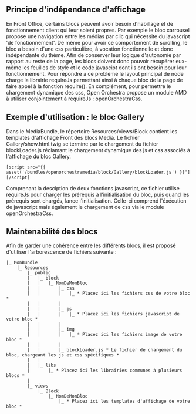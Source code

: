 ## Principe d'indépendance d'affichage

En Front Office, certains blocs peuvent avoir besoin d'habillage et de fonctionnement client qui
leur soient propres. Par exemple le bloc carrousel propose une navigation entre les médias par clic
qui nécessite du javascript 'de fonctionnement'. De même pour avoir ce comportement de scrolling,
le bloc a besoin d'une css particulière, à vocation fonctionnelle et donc indépendante du thème.
Afin de conserver leur logique d'autonomie par rapport au reste de la page, les blocs doivent donc
pouvoir récupérer eux-même les feuilles de style et le code javascipt dont ils ont besoin pour leur
fonctionnement.
Pour répondre à ce problème le layout principal de node charge la librairie requireJs permettant
ainsi à chaque bloc de la page de faire appel à la fonction require().
En complément, pour permettre le chargement dynamique des css, Open Orchestra propose un module AMD
à utiliser conjointement à requireJs : openOrchestraCss.


## Exemple d'utilisation : le bloc Gallery

Dans le MediaBundle, le répertoire Resources/views/Block contient les templates d'affichage Front
des blocs Media.
Le fichier Gallery/show.html.twig se termine par le chargement du fichier blockLoader.js réclamant
le chargement dynamique des js et css associés à l'affichage du bloc Gallery.

    [script src="{{ asset('/bundles/openorchestramedia/block/Gallery/blockLoader.js') }}"][/script]

Comprenant la desciption de deux fonctions javascript, ce fichier utilise requireJs pour charger
les prérequis à l'initialisation du bloc, puis quand les prérequis sont chargés, lance l'initialisation.
Celle-ci comprend l'éxécution de javascript mais également le chargement de css via le module
openOrchestraCss.

## Maintenabilité des blocs

Afin de garder une cohérence entre les différents blocs, il est proposé d'utiliser l'arborescence de
fichiers suivante :

    |_ MonBundle
        |_ Resources
            |_ public
            |   |_ block
            |   |   |_ NomDeMonBloc
            |   |       |_ css
            |   |       |   |_ * Placez ici les fichiers css de votre bloc *
            |   |       |
            |   |       |_ js
            |   |       |   |_ * Placez ici les fichiers javascript de votre bloc *
            |   |       |
            |   |       |_ img
            |   |       |   |_ * Placez ici les fichiers image de votre bloc *
            |   |       |
            |   |       |_ blockLoader.js * Le fichier de chargement du bloc, chargeant les js et css spécifiques * 
            |   |
            |   |_ libs
            |       |_ * Placez ici les librairies communes à plusieurs blocs *
            |
            |_ views
                |_ Block
                    |_ NomDeMonBloc
                        |_ * Placez ici les templates d'affichage de votre bloc *

